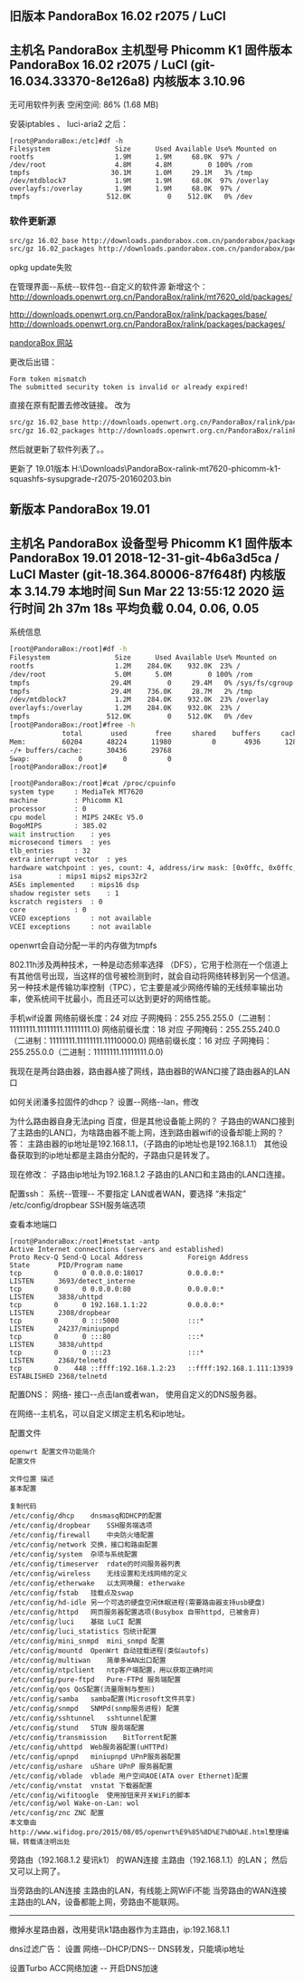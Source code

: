 
旧版本  PandoraBox 16.02 r2075 / LuCI
---
主机名	PandoraBox
主机型号	Phicomm K1
固件版本	PandoraBox 16.02 r2075 / LuCI (git-16.034.33370-8e126a8)
内核版本	3.10.96
---
无可用软件列表 空闲空间: 86% (1.68 MB)

安装iptables 、 luci-aria2 之后：
```
[root@PandoraBox:/etc]#df -h
Filesystem                Size      Used Available Use% Mounted on
rootfs                    1.9M      1.9M     68.0K  97% /
/dev/root                 4.8M      4.8M         0 100% /rom
tmpfs                    30.1M      1.0M     29.1M   3% /tmp
/dev/mtdblock7            1.9M      1.9M     68.0K  97% /overlay
overlayfs:/overlay        1.9M      1.9M     68.0K  97% /
tmpfs                   512.0K         0    512.0K   0% /dev
```

### 软件更新源
``` sh
src/gz 16.02_base http://downloads.pandorabox.com.cn/pandorabox/packages/mt7620/packages/base
src/gz 16.02_packages http://downloads.pandorabox.com.cn/pandorabox/packages/mt7620/packages/packages

```


opkg update失败

在管理界面--系统--软件包--自定义的软件源
新增这个：
http://downloads.openwrt.org.cn/PandoraBox/ralink/mt7620_old/packages/

http://downloads.openwrt.org.cn/PandoraBox/ralink/packages/base/
http://downloads.openwrt.org.cn/PandoraBox/ralink/packages/packages/

[pandoraBox 网站](http://downloads.openwrt.org.cn/PandoraBox/)


更改后出错：
```
Form token mismatch
The submitted security token is invalid or already expired!
```

直接在原有配置去修改链接。
改为

``` sh
src/gz 16.02_base http://downloads.openwrt.org.cn/PandoraBox/ralink/packages/base
src/gz 16.02_packages http://downloads.openwrt.org.cn/PandoraBox/ralink/packages/packages

```
然后就更新了软件列表了。。


更新了 19.01版本
H:\Downloads\PandoraBox-ralink-mt7620-phicomm-k1-squashfs-sysupgrade-r2075-20160203.bin 

新版本 PandoraBox 19.01 
---
主机名	PandoraBox
设备型号	Phicomm K1
固件版本	PandoraBox 19.01 2018-12-31-git-4b6a3d5ca / LuCI Master (git-18.364.80006-87f648f)
内核版本	3.14.79
本地时间	Sun Mar 22 13:55:12 2020
运行时间	2h 37m 18s
平均负载	0.04, 0.06, 0.05
---

系统信息
```sh
[root@PandoraBox:/root]#df -h
Filesystem                Size      Used Available Use% Mounted on
rootfs                    1.2M    284.0K    932.0K  23% /
/dev/root                 5.0M      5.0M         0 100% /rom
tmpfs                    29.4M         0     29.4M   0% /sys/fs/cgroup
tmpfs                    29.4M    736.0K     28.7M   2% /tmp
/dev/mtdblock7            1.2M    284.0K    932.0K  23% /overlay
overlayfs:/overlay        1.2M    284.0K    932.0K  23% /
tmpfs                   512.0K         0    512.0K   0% /dev
[root@PandoraBox:/root]#free -h
             total       used       free     shared    buffers     cached
Mem:         60204      48224      11980          0       4936      12852
-/+ buffers/cache:      30436      29768
Swap:            0          0          0
[root@PandoraBox:/root]#

[root@PandoraBox:/root]#cat /proc/cpuinfo 
system type		: MediaTek MT7620
machine			: Phicomm K1
processor		: 0
cpu model		: MIPS 24KEc V5.0
BogoMIPS		: 385.02
wait instruction	: yes
microsecond timers	: yes
tlb_entries		: 32
extra interrupt vector	: yes
hardware watchpoint	: yes, count: 4, address/irw mask: [0x0ffc, 0x0ffc, 0x0ffb, 0x0ffb]
isa			: mips1 mips2 mips32r2
ASEs implemented	: mips16 dsp
shadow register sets	: 1
kscratch registers	: 0
core			: 0
VCED exceptions		: not available
VCEI exceptions		: not available

```


openwrt会自动分配一半的内存做为tmpfs


802.11h涉及两种技术，一种是动态频率选择 （DFS），它用于检测在一个信道上有其他信号出现，当这样的信号被检测到时，就会自动将网络转移到另一个信道。另一种技术是传输功率控制（TPC），它主要是减少网络传输的无线频率输出功率，使系统间干扰最小，而且还可以达到更好的网络性能。


手机wif设置
网络前缀长度：24 对应 子网掩码：255.255.255.0（二进制：11111111.11111111.11111111.0)
网络前缀长度：18 对应 子网掩码：255.255.240.0（二进制：11111111.11111111.11110000.0)
网络前缀长度：16 对应 子网掩码：255.255.0.0（二进制：11111111.11111111.0.0)




我现在是两台路由器，路由器A接了网线，路由器B的WAN口接了路由器A的LAN口


如何关闭潘多拉固件的dhcp？
设置--网络--lan，修改

为什么路由器自身无法ping 百度，但是其他设备能上网的？
子路由的WAN口接到了主路由的LAN口，为啥路由器不能上网，连到路由器wifi的设备却能上网的？
答：
主路由器的ip地址是192.168.1.1，（子路由的ip地址也是192.168.1.1）
其他设备获取到的ip地址都是主路由分配的，子路由只是转发了。

现在修改：
子路由ip地址为192.168.1.2
子路由的LAN口和主路由的LAN口连接。



配置ssh：
系统--管理--
不要指定 LAN或者WAN，要选择 “未指定”
/etc/config/dropbear    SSH服务端选项

查看本地端口
```
[root@PandoraBox:/root]#netstat -antp
Active Internet connections (servers and established)
Proto Recv-Q Send-Q Local Address           Foreign Address         State       PID/Program name    
tcp        0      0 0.0.0.0:18017           0.0.0.0:*               LISTEN      3693/detect_interne
tcp        0      0 0.0.0.0:80              0.0.0.0:*               LISTEN      3838/uhttpd
tcp        0      0 192.168.1.1:22          0.0.0.0:*               LISTEN      2308/dropbear
tcp        0      0 :::5000                 :::*                    LISTEN      24237/miniupnpd
tcp        0      0 :::80                   :::*                    LISTEN      3838/uhttpd
tcp        0      0 :::23                   :::*                    LISTEN      2368/telnetd
tcp        0    448 ::ffff:192.168.1.2:23   ::ffff:192.168.1.111:13939 ESTABLISHED 2368/telnetd
```


配置DNS：
网络- 接口--点击lan或者wan， 使用自定义的DNS服务器。



在网络--主机名，可以自定义绑定主机名和ip地址。



配置文件
```
openwrt 配置文件功能简介
配置文件

文件位置 描述
基本配置

复制代码
/etc/config/dhcp    dnsmasq和DHCP的配置
/etc/config/dropbear    SSH服务端选项
/etc/config/firewall    中央防火墙配置
/etc/config/network 交换，接口和路由配置
/etc/config/system  杂项与系统配置
/etc/config/timeserver  rdate的时间服务器列表
/etc/config/wireless    无线设置和无线网络的定义
/etc/config/etherwake   以太网唤醒: etherwake
/etc/config/fstab   挂载点及swap
/etc/config/hd-idle 另一个可选的硬盘空闲休眠进程(需要路由器支持usb硬盘)
/etc/config/httpd   网页服务器配置选项(Busybox 自带httpd, 已被舍弃)
/etc/config/luci    基础 LuCI 配置
/etc/config/luci_statistics 包统计配置
/etc/config/mini_snmpd  mini_snmpd 配置
/etc/config/mountd  OpenWrt 自动挂载进程(类似autofs)
/etc/config/multiwan    简单多WAN出口配置
/etc/config/ntpclient   ntp客户端配置，用以获取正确时间
/etc/config/pure-ftpd   Pure-FTPd 服务端配置
/etc/config/qos QoS配置(流量限制与整形)
/etc/config/samba   samba配置(Microsoft文件共享)
/etc/config/snmpd   SNMPd(snmp服务进程) 配置
/etc/config/sshtunnel   sshtunnel配置
/etc/config/stund   STUN 服务端配置
/etc/config/transmission    BitTorrent配置
/etc/config/uhttpd  Web服务器配置(uHTTPd)
/etc/config/upnpd   miniupnpd UPnP服务器配置
/etc/config/ushare  uShare UPnP 服务器配置
/etc/config/vblade  vblade 用户空间AOE(ATA over Ethernet)配置
/etc/config/vnstat  vnstat 下载器配置
/etc/config/wifitoogle  使用按钮来开关WiFi的脚本
/etc/config/wol Wake-on-Lan: wol
/etc/config/znc ZNC 配置
本文章由http://www.wifidog.pro/2015/08/05/openwrt%E9%85%8D%E7%BD%AE.html整理编辑，转载请注明出处
```



旁路由（192.168.1.2 斐讯k1） 的WAN连接 主路由（192.168.1.1）的LAN；
然后又可以上网了。


当旁路由的LAN连接 主路由的LAN，有线能上网WiFi不能
当旁路由的WAN连接 主路由的LAN，设备都能上网，旁路由不能联网。




---
撤掉水星路由器，改用斐讯k1路由器作为主路由，ip:192.168.1.1


dns过滤广告：
设置
网络--DHCP/DNS-- DNS转发，只能填ip地址

设置Turbo ACC网络加速
-- 开启DNS加速